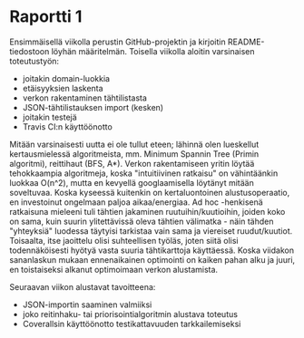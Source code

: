 Raportti 1
==========

Ensimmäisellä viikolla perustin GitHub-projektin ja kirjoitin README-tiedostoon löyhän määritelmän. Toisella viikolla aloitin varsinaisen toteutustyön:
- joitakin domain-luokkia
- etäisyyksien laskenta
- verkon rakentaminen tähtilistasta
- JSON-tähtilistauksen import (kesken)
- joitakin testejä
- Travis CI:n käyttöönotto

Mitään varsinaisesti uutta ei ole tullut eteen; lähinnä olen lueskellut kertausmielessä algoritmeista, mm. Minimum Spannin Tree (Primin algoritmi), reittihaut (BFS, A*). Verkon rakentamiseen yritin löytää tehokkaampia algoritmeja, koska "intuitiivinen ratkaisu" on vähintäänkin luokkaa O(n^2), mutta en kevyellä googlaamisella löytänyt mitään soveltuvaa. Koska kyseessä kuitenkin on kertaluontoinen alustusoperaatio, en investoinut ongelmaan paljoa aikaa/energiaa. Ad hoc -henkisenä ratkaisuna mieleeni tuli tähtien jakaminen ruutuihin/kuutioihin, joiden koko on sama, kuin suurin ylitettävissä oleva tähtien välimatka - näin tähden "yhteyksiä" luodessa täytyisi tarkistaa vain sama ja viereiset ruudut/kuutiot. Toisaalta, itse jaoittelu olisi suhteellisen työläs, joten siitä olisi todennäköisesti hyötyä vasta suuria tähtikarttoja käyttäessä. Koska viidakon sananlaskun mukaan ennenaikainen optimointi on kaiken pahan alku ja juuri, en toistaiseksi alkanut optimoimaan verkon alustamista.

Seuraavan viikon alustavat tavoitteena:
- JSON-importin saaminen valmiiksi
- joko reitinhaku- tai priorisointialgoritmin alustava toteutus
- Coverallsin käyttöönotto testikattavuuden tarkkailemiseksi

